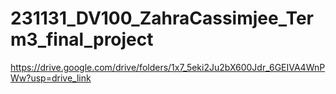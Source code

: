 # 231131_DV100_ZahraCassimjee_Term3_final_project
 
https://drive.google.com/drive/folders/1x7_5eki2Ju2bX600Jdr_6GEIVA4WnPWw?usp=drive_link
